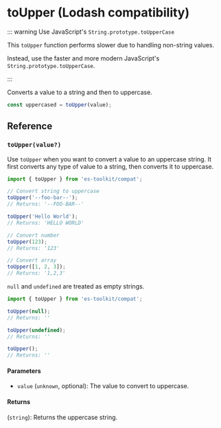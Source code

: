 # toUpper (Lodash compatibility)

::: warning Use JavaScript's `String.prototype.toUpperCase`

This `toUpper` function performs slower due to handling non-string values.

Instead, use the faster and more modern JavaScript's `String.prototype.toUpperCase`.

:::

Converts a value to a string and then to uppercase.

```typescript
const uppercased = toUpper(value);
```

## Reference

### `toUpper(value?)`

Use `toUpper` when you want to convert a value to an uppercase string. It first converts any type of value to a string, then converts it to uppercase.

```typescript
import { toUpper } from 'es-toolkit/compat';

// Convert string to uppercase
toUpper('--foo-bar--');
// Returns: '--FOO-BAR--'

toUpper('Hello World');
// Returns: 'HELLO WORLD'

// Convert number
toUpper(123);
// Returns: '123'

// Convert array
toUpper([1, 2, 3]);
// Returns: '1,2,3'
```

`null` and `undefined` are treated as empty strings.

```typescript
import { toUpper } from 'es-toolkit/compat';

toUpper(null);
// Returns: ''

toUpper(undefined);
// Returns: ''

toUpper();
// Returns: ''
```

#### Parameters

- `value` (`unknown`, optional): The value to convert to uppercase.

#### Returns

(`string`): Returns the uppercase string.
